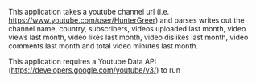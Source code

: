 This application takes a youtube channel url (i.e. https://www.youtube.com/user/HunterGreer) and parses writes out the channel name, country, subscribers, videos uploaded last month, video views last month, video likes last month, video dislikes last month, video comments last month and total video minutes last month.

This application requires a Youtube Data API (https://developers.google.com/youtube/v3/) to run